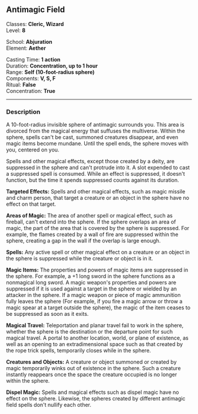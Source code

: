 ## Antimagic Field

Classes: **Cleric, Wizard**  
Level: **8**  

School: **Abjuration**  
Element: **Aether**  

Casting Time: **1 action**  
Duration: **Concentration, up to 1 hour**  
Range: **Self (10-foot-radius sphere)**  
Components: **V, S, F**  
Ritual: **False**  
Concentration: **True**  

------

### Description

A 10-foot-radius invisible sphere of antimagic surrounds you. This area is divorced from the magical energy that suffuses the multiverse. Within the sphere, spells can't be cast, summoned creatures disappear, and even magic items become mundane. Until the spell ends, the sphere moves with you, centered on you.

Spells and other magical effects, except those created by a deity, are suppressed in the sphere and can't protrude into it. A slot expended to cast a suppressed spell is consumed. While an effect is suppressed, it doesn't function, but the time it spends suppressed counts against its duration.

**Targeted Effects:** Spells and other magical effects, such as magic missile and charm person, that target a creature or an object in the sphere have no effect on that target.

**Areas of Magic:** The area of another spell or magical effect, such as fireball, can't extend into the sphere. If the sphere overlaps an area of magic, the part of the area that is covered by the sphere is suppressed. For example, the flames created by a wall of fire are suppressed within the sphere, creating a gap in the wall if the overlap is large enough.

**Spells:** Any active spell or other magical effect on a creature or an object in the sphere is suppressed while the creature or object is in it.

**Magic Items:** The properties and powers of magic items are suppressed in the sphere. For example, a +1 long sword in the sphere functions as a nonmagical long sword. A magic weapon's properties and powers are suppressed if it is used against a target in the sphere or wielded by an attacker in the sphere. If a magic weapon or piece of magic ammunition fully leaves the sphere (For example, if you fire a magic arrow or throw a magic spear at a target outside the sphere), the magic of the item ceases to be suppressed as soon as it exits.

**Magical Travel:** Teleportation and planar travel fail to work in the sphere, whether the sphere is the destination or the departure point for such magical travel. A portal to another location, world, or plane of existence, as well as an opening to an extradimensional space such as that created by the rope trick spells, temporarily closes while in the sphere.

**Creatures and Objects:** A creature or object summoned or created by magic temporarily winks out of existence in the sphere. Such a creature instantly reappears once the space the creature occupied is no longer within the sphere.

**Dispel Magic:** Spells and magical effects such as dispel magic have no effect on the sphere. Likewise, the spheres created by different antimagic field spells don't nullify each other.